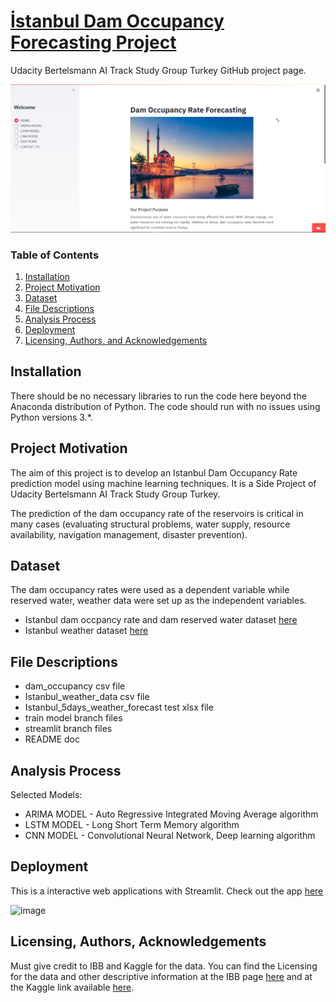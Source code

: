 # [İstanbul Dam Occupancy Forecasting Project](https://share.streamlit.io/tekeburak/dam-occupancy-model/streamlit/app.py)
Udacity Bertelsmann AI Track Study Group Turkey GitHub project page.

![image](https://github.com/tekeburak/dam-occupancy-model/blob/update_docs/Home.PNG)

### Table of Contents

1. [Installation](#installation)
2. [Project Motivation](#motivation)
3. [Dataset](#dataset)
4. [File Descriptions](#files)
5. [Analysis Process](#process)
6. [Deployment](#deployment)
7. [Licensing, Authors, and Acknowledgements](#licensing)


## Installation <a name="installation"></a>

There should be no necessary libraries to run the code here beyond the Anaconda distribution of Python. The code should run with no issues using Python versions 3.*.


## Project Motivation<a name="motivation"></a>

The aim of this project is to develop an Istanbul Dam Occupancy Rate prediction model using machine learning techniques. It is a Side Project of Udacity Bertelsmann AI Track Study Group Turkey. 

The prediction of the dam occupancy rate of the reservoirs is critical in many cases (evaluating structural problems, water supply, resource availability, navigation management, disaster prevention). 


## Dataset<a name="dataset"></a>

The dam occupancy rates were used as a dependent variable while reserved water, weather data were set up as the independent variables.
 
- Istanbul dam occpancy rate and dam reserved water dataset [here](https://data.ibb.gov.tr/tr/dataset/istanbul-dam-occupany-rates-data/resource/b68cbdb0-9bf5-474c-91c4-9256c07c4bdf)
- Istanbul weather dataset [here](https://www.kaggle.com/vonline9/weather-istanbul-data-20092019)


## File Descriptions <a name="files"></a>

- dam_occupancy csv file
- Istanbul_weather_data csv file
- Istanbul_5days_weather_forecast test xlsx file
- train model branch files
- streamlit branch files
- README doc


## Analysis Process <a name="process"></a>

Selected Models:
- ARIMA MODEL - Auto Regressive Integrated Moving Average algorithm
- LSTM MODEL - Long Short Term Memory algorithm
- CNN MODEL - Convolutional Neural Network, Deep learning algorithm


## Deployment<a name="deployment"></a>

This is a interactive web applications with Streamlit. Check out the app [here](https://share.streamlit.io/tekeburak/dam-occupancy-model/streamlit/app.py)

![image](https://github.com/tekeburak/dam-occupancy-model/blob/update_docs/Project%20AI%20Turkey.gif)


## Licensing, Authors, Acknowledgements<a name="licensing"></a>

Must give credit to IBB and Kaggle for the data. You can find the Licensing for the data and other descriptive information at the IBB page [here](https://data.ibb.gov.tr/en/license) and at the Kaggle link available [here](https://www.kaggle.com/vonline9/weather-istanbul-data-20092019).
 